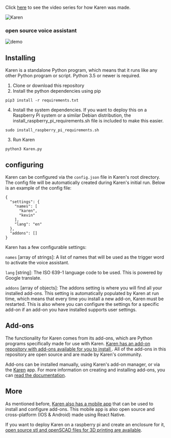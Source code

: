 Click [here](https://www.youtube.com/watch?v=VPdPOVL8c1Q&list=PL9gEr35J45czlRLHXhA3jShGG_jIrRprJ) to see the video series for how Karen was made.

![Karen](https://alfredo.lol/static/karen/img/karen_small.png)
### open source voice assistant

![demo](https://i.imgur.com/okaT8Ha.gif)

## Installing
Karen is a standalone Python program, which means that it runs like any other Python program or script. Python 3.5 or newer is required. 

1) Clone or download this repository
2) Install the python dependencies using pip
```
pip3 install -r requirements.txt
```
4) Install the system dependencies. If you want to deploy this on a Raspberry Pi system or a similar Debian distribution, the install_raspberry_pi_requirements.sh file is included to make this easier.
```
sudo install_raspberry_pi_requirements.sh
```
3) Run Karen
```
python3 Karen.py
```

## configuring
Karen can be configured via the `config.json` file in Karen's root directory. The config file will be automatically created during Karen's initial run. Below is an example of the config file:

```
{
  "settings": {
    "names": [
      "karen",
      "kevin"
    ],
    "lang": "en"
  },
  "addons": []
}
```
Karen has a few configurable settings:

`names` [array of strings]: A list of names that will be used as the trigger word to activate the voice assistant.

`lang` [string]: The ISO 639-1 language code to be used. This is powered by Google translate.

`addons` [array of objects]: The addons setting is where you will find all your installed add-ons. This setting is automatically populated by Karen at run time, which means that every time you install a new add-on, Karen must be restarted. This is also where you can configure the settings for a specific add-on if an add-on you have installed supports user settings. 

## Add-ons
The functionality for Karen comes from its add-ons, which are Python programs specifically made for use with Karen. [Karen has an add-on repository with add-ons available for you to install ](https://alfredo.lol/karen/). All of the add-ons in this repository are open source and are made by Karen's community.

Add-ons can be installed manually, using Karen's add-on manager, or via the [Karen](https://github.com/AlfredoSequeida/karen-app) app. For more information on creating and installing add-ons, you can [read the documentation](https://alfredo.lol/karen/docs/0.0.1).

## More
As mentioned before, [Karen also has a mobile app](https://github.com/AlfredoSequeida/karen-app) that can be used to install and configure add-ons. This mobile app is also open source and cross-platform (IOS & Android) made using React Native.

If you want to deploy Karen on a raspberry pi and create an enclosure for it, [open source stl and openSCAD files for 3D printing are available](https://github.com/AlfredoSequeida/karen-model).
